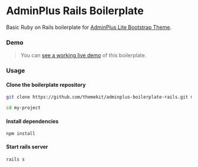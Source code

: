 # AdminPlus Rails Boilerplate
Basic Ruby on Rails boilerplate for [AdminPlus Lite Bootstrap Theme](https://github.com/themekit/adminplus).

### Demo
> You can [see a working live demo](#) of this boilerplate.

### Usage
#### Clone the boilerplate repository
```bash
git clone https://github.com/themekit/adminplus-boilerplate-rails.git my-project
```
```bash
cd my-project
```
#### Install dependencies
```
npm install
```
#### Start rails server
```
rails s
```